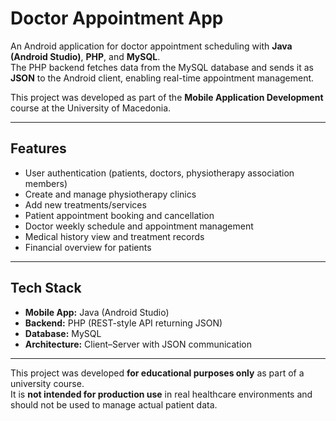 # Doctor Appointment App

An Android application for doctor appointment scheduling with **Java (Android Studio)**, **PHP**, and **MySQL**.  
The PHP backend fetches data from the MySQL database and sends it as **JSON** to the Android client, enabling real-time appointment management.  

This project was developed as part of the **Mobile Application Development** course at the University of Macedonia.  

---

## Features
- User authentication (patients, doctors, physiotherapy association members)
- Create and manage physiotherapy clinics
- Add new treatments/services
- Patient appointment booking and cancellation
- Doctor weekly schedule and appointment management
- Medical history view and treatment records
- Financial overview for patients

---

## Tech Stack
- **Mobile App:** Java (Android Studio)
- **Backend:** PHP (REST-style API returning JSON)
- **Database:** MySQL
- **Architecture:** Client–Server with JSON communication

---
This project was developed **for educational purposes only** as part of a university course.  
It is **not intended for production use** in real healthcare environments and should not be used to manage actual patient data.  
